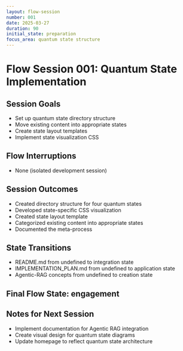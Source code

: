 ```yaml
---
layout: flow-session
number: 001
date: 2025-03-27
duration: 90
initial_state: preparation
focus_area: quantum state structure
---
```


# Flow Session 001: Quantum State Implementation

## Session Goals
- Set up quantum state directory structure
- Move existing content into appropriate states
- Create state layout templates
- Implement state visualization CSS

## Flow Interruptions
- None (isolated development session)

## Session Outcomes
- Created directory structure for four quantum states
- Developed state-specific CSS visualization
- Created state layout template
- Categorized existing content into appropriate states
- Documented the meta-process

## State Transitions
- README.md from undefined to integration state
- IMPLEMENTATION_PLAN.md from undefined to application state
- Agentic-RAG concepts from undefined to creation state

## Final Flow State: engagement

## Notes for Next Session
- Implement documentation for Agentic RAG integration
- Create visual design for quantum state diagrams
- Update homepage to reflect quantum state architecture